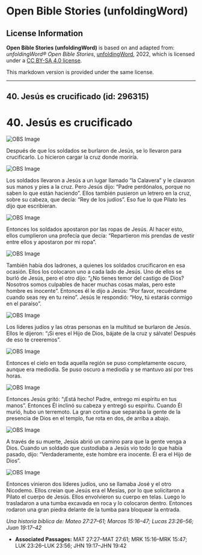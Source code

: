 # Open Bible Stories (unfoldingWord)

## License Information

**Open Bible Stories (unfoldingWord)** is based on and adapted from: _unfoldingWord® Open Bible Stories_, [unfoldingWord](https://unfoldingword.org/utw), 2022, which is licensed under a [CC BY-SA 4.0 license](https://creativecommons.org/licenses/by-sa/4.0/legalcode.en).

This markdown version is provided under the same license.



--------------------------------

## 40. Jesús es crucificado (id: 296315)

40\. Jesús es crucificado
=========================

![OBS Image](https://cdn.door43.org/obs/jpg/360px/obs-en-40-01.jpg)

Después de que los soldados se burlaron de Jesús, se lo llevaron para crucificarlo. Lo hicieron cargar la cruz donde moriría.

![OBS Image](https://cdn.door43.org/obs/jpg/360px/obs-en-40-02.jpg)

Los soldados llevaron a Jesús a un lugar llamado “la Calavera” y le clavaron sus manos y pies a la cruz. Pero Jesús dijo: “Padre perdónalos, porque no saben lo que están haciendo”. Ellos también pusieron un letrero en la cruz, sobre su cabeza, que decía: “Rey de los judíos”. Eso fue lo que Pilato les dijo que escribieran.

![OBS Image](https://cdn.door43.org/obs/jpg/360px/obs-en-40-03.jpg)

Entonces los soldados apostaron por las ropas de Jesús. Al hacer esto, ellos cumplieron una profecía que decía: “Repartieron mis prendas de vestir entre ellos y apostaron por mi ropa”.

![OBS Image](https://cdn.door43.org/obs/jpg/360px/obs-en-40-04.jpg)

También había dos ladrones, a quienes los soldados crucificaron en esa ocasión. Ellos los colocaron uno a cada lado de Jesús. Uno de ellos se burló de Jesús, pero el otro dijo: “¿No tienes temor del castigo de Dios? Nosotros somos culpables de hacer muchas cosas malas, pero este hombre es inocente”. Entonces él le dijo a Jesús: “Por favor, recuérdame cuando seas rey en tu reino”. Jesús le respondió: “Hoy, tú estarás conmigo en el paraíso”.

![OBS Image](https://cdn.door43.org/obs/jpg/360px/obs-en-40-05.jpg)

Los líderes judíos y las otras personas en la multitud se burlaron de Jesús. Ellos le dijeron: “¡Si eres el Hijo de Dios, bájate de la cruz y sálvate! Después de eso te creeremos”.

![OBS Image](https://cdn.door43.org/obs/jpg/360px/obs-en-40-06.jpg)

Entonces el cielo en toda aquella región se puso completamente oscuro, aunque era mediodía. Se puso oscuro a mediodía y se mantuvo así por tres horas.

![OBS Image](https://cdn.door43.org/obs/jpg/360px/obs-en-40-07.jpg)

Entonces Jesús gritó: “¡Está hecho! Padre, entrego mi espíritu en tus manos”. Entonces Él inclinó su cabeza y entregó su espíritu. Cuando Él murió, hubo un terremoto. La gran cortina que separaba la gente de la presencia de Dios en el templo, fue rota en dos, de arriba a abajo.

![OBS Image](https://cdn.door43.org/obs/jpg/360px/obs-en-40-08.jpg)

A través de su muerte, Jesús abrió un camino para que la gente venga a Dios. Cuando un soldado que custodiaba a Jesús vio todo lo que había pasado, dijo: “Verdaderamente, este hombre era inocente. Él era el Hijo de Dios”.

![OBS Image](https://cdn.door43.org/obs/jpg/360px/obs-en-40-09.jpg)

Entonces vinieron dos líderes judíos, uno se llamaba José y el otro Nicodemo. Ellos creían que Jesús era el Mesías, por lo que solicitaron a Pilato el cuerpo de Jesús. Ellos envolvieron su cuerpo en telas. Luego lo trasladaron a una tumba excavada en roca y lo colocaron dentro. Entonces rodaron una gran piedra delante de la tumba para bloquear la entrada.

*Una historia bíblica de: Mateo 27:27–61; Marcos 15:16–47; Lucas 23:26–56; Juan 19:17–42*

* **Associated Passages:** MAT 27:27–MAT 27:61; MRK 15:16–MRK 15:47; LUK 23:26–LUK 23:56; JHN 19:17–JHN 19:42

